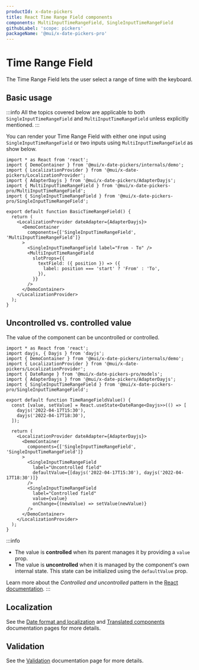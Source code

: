 ```yaml
---
productId: x-date-pickers
title: React Time Range Field components
components: MultiInputTimeRangeField, SingleInputTimeRangeField
githubLabel: 'scope: pickers'
packageName: '@mui/x-date-pickers-pro'
---
```


# Time Range Field [<span class="plan-pro"></span>](/x/introduction/licensing/#pro-plan 'Pro plan')

The Time Range Field lets the user select a range of time with the keyboard.

## Basic usage

:::info
All the topics covered below are applicable to both `SingleInputTimeRangeField` and `MultiInputTimeRangeField` unless explicitly mentioned.
:::

You can render your Time Range Field with either one input using `SingleInputTimeRangeField`
or two inputs using `MultiInputTimeRangeField` as show below.

```tsx
import * as React from 'react';
import { DemoContainer } from '@mui/x-date-pickers/internals/demo';
import { LocalizationProvider } from '@mui/x-date-pickers/LocalizationProvider';
import { AdapterDayjs } from '@mui/x-date-pickers/AdapterDayjs';
import { MultiInputTimeRangeField } from '@mui/x-date-pickers-pro/MultiInputTimeRangeField';
import { SingleInputTimeRangeField } from '@mui/x-date-pickers-pro/SingleInputTimeRangeField';

export default function BasicTimeRangeField() {
  return (
    <LocalizationProvider dateAdapter={AdapterDayjs}>
      <DemoContainer
        components={['SingleInputTimeRangeField', 'MultiInputTimeRangeField']}
      >
        <SingleInputTimeRangeField label="From - To" />
        <MultiInputTimeRangeField
          slotProps={{
            textField: ({ position }) => ({
              label: position === 'start' ? 'From' : 'To',
            }),
          }}
        />
      </DemoContainer>
    </LocalizationProvider>
  );
}

```

## Uncontrolled vs. controlled value

The value of the component can be uncontrolled or controlled.

```tsx
import * as React from 'react';
import dayjs, { Dayjs } from 'dayjs';
import { DemoContainer } from '@mui/x-date-pickers/internals/demo';
import { LocalizationProvider } from '@mui/x-date-pickers/LocalizationProvider';
import { DateRange } from '@mui/x-date-pickers-pro/models';
import { AdapterDayjs } from '@mui/x-date-pickers/AdapterDayjs';
import { SingleInputTimeRangeField } from '@mui/x-date-pickers-pro/SingleInputTimeRangeField';

export default function TimeRangeFieldValue() {
  const [value, setValue] = React.useState<DateRange<Dayjs>>(() => [
    dayjs('2022-04-17T15:30'),
    dayjs('2022-04-17T18:30'),
  ]);

  return (
    <LocalizationProvider dateAdapter={AdapterDayjs}>
      <DemoContainer
        components={['SingleInputTimeRangeField', 'SingleInputTimeRangeField']}
      >
        <SingleInputTimeRangeField
          label="Uncontrolled field"
          defaultValue={[dayjs('2022-04-17T15:30'), dayjs('2022-04-17T18:30')]}
        />
        <SingleInputTimeRangeField
          label="Controlled field"
          value={value}
          onChange={(newValue) => setValue(newValue)}
        />
      </DemoContainer>
    </LocalizationProvider>
  );
}

```

:::info

- The value is **controlled** when its parent manages it by providing a `value` prop.
- The value is **uncontrolled** when it is managed by the component's own internal state. This state can be initialized using the `defaultValue` prop.

Learn more about the _Controlled and uncontrolled_ pattern in the [React documentation](https://react.dev/learn/sharing-state-between-components#controlled-and-uncontrolled-components).
:::

## Localization

See the [Date format and localization](/x/react-date-pickers/adapters-locale/) and [Translated components](/x/react-date-pickers/localization/) documentation pages for more details.

## Validation

See the [Validation](/x/react-date-pickers/validation/) documentation page for more details.
